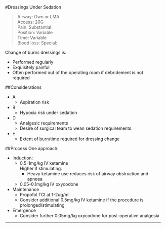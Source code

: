 #Dressings Under Sedation
>Airway: Own or LMA <br>
>Access: 20G <br>
>Pain: Substantial <br>
>Position: Variable <br>
>Time: Variable <br>
>Blood loss:
>Special:

Change of burns dressings is:
* Performed regularly
* Exquisitely painful
* Often performed out of the operating room if debridement is not required

##Considerations
* A
	* Aspiration risk
* B
	* Hypoxia risk under sedation
* D
	* Analgesic requirements
	* Desire of surgical team to wean sedation requirements
* E
	* Extent of burn/time required for dressing change

##Process
One approach:
* Induction:
	* 0.5-1mg/kg IV ketamine  
	Higher if stimulating.
		* Heavy ketamine use reduces risk of airway obstruction and apnoea
	* 0.05-0.1mg/kg IV oxycodone
* Maintenance
	* Propofol TCI at 1-2ug/ml
	* Consider additional 0.5mg/kg IV ketamine if the procedure is prolonged/stimulating
* Emergence
	* Consider further 0.05mg/kg oxycodone for post-operative analgesia

---